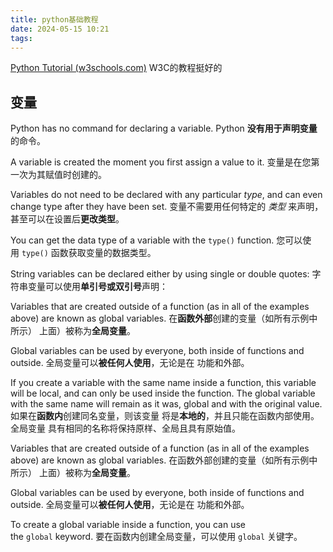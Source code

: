 ```yaml
---
title: python基础教程
date: 2024-05-15 10:21
tags:
---
```

[Python Tutorial (w3schools.com)](https://www.w3schools.com/python/default.asp) W3C的教程挺好的

## 变量

Python has no command for declaring a variable.
Python **没有用于声明变量**的命令。

A variable is created the moment you first assign a value to it.
变量是在您第一次为其赋值时创建的。

Variables do not need to be declared with any particular _type_, and can even change type after they have been set.
变量不需要用任何特定的 _类型_ 来声明，甚至可以在设置后**更改类型**。

You can get the data type of a variable with the `type()` function.
您可以使用 `type()` 函数获取变量的数据类型。

String variables can be declared either by using single or double quotes:
字符串变量可以使用**单引号或双引号**声明：

Variables that are created outside of a function (as in all of the examples above) are known as global variables.
在**函数外部**创建的变量（如所有示例中所示） 上面）被称为**全局变量**。

Global variables can be used by everyone, both inside of functions and outside.
全局变量可以**被任何人使用**，无论是在 功能和外部。

If you create a variable with the same name inside a function, this variable will be local, and can only be used inside the function. The global variable with the same name will remain as it was, global and with the original value.
如果在**函数内**创建同名变量，则该变量 将是**本地的**，并且只能在函数内部使用。全局变量 具有相同的名称将保持原样、全局且具有原始值。

Variables that are created outside of a function (as in all of the examples above) are known as global variables.
在函数外部创建的变量（如所有示例中所示） 上面）被称为**全局变量**。

Global variables can be used by everyone, both inside of functions and outside.
全局变量可以**被任何人使用**，无论是在 功能和外部。

To create a global variable inside a function, you can use the `global` keyword.
要在函数内创建全局变量，可以使用 `global` 关键字。